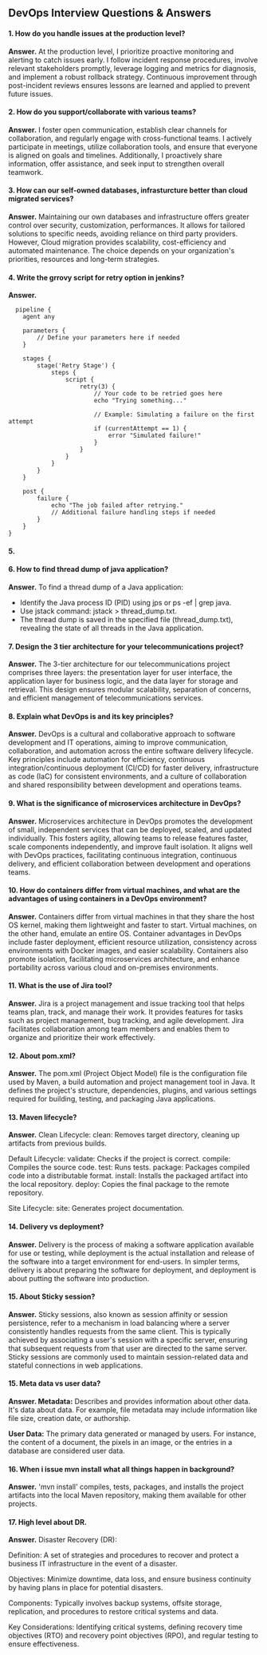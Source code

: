 ## DevOps Interview Questions & Answers

#### 1. How do you handle issues at the production level?

**Answer.** At the production level, I prioritize proactive monitoring and alerting to catch issues early. I follow incident response procedures, involve relevant stakeholders promptly, leverage logging and metrics for diagnosis, and implement a robust rollback strategy. Continuous improvement through post-incident reviews ensures lessons are learned and applied to prevent future issues.

#### 2. How do you support/collaborate with various teams? 

**Answer.** I foster open communication, establish clear channels for collaboration, and regularly engage with cross-functional teams. I actively participate in meetings, utilize collaboration tools, and ensure that everyone is aligned on goals and timelines. Additionally, I proactively share information, offer assistance, and seek input to strengthen overall teamwork.

#### 3. How can our self-owned databases, infrasturcture better than cloud migrated services?

**Answer.** Maintaining our own databases and infrastructure offers greater control over security, customization, performances. It allows for tailored solutions to specific needs, avoiding reliance on third party providers. However, Cloud migration provides scalability, cost-efficiency and automated maintenance. The choice depends on your organization's priorities, resources and long-term strategies.

#### 4. Write the grrovy script for retry option in jenkins?
**Answer.** 
```
  pipeline {
    agent any

    parameters {
        // Define your parameters here if needed
    }

    stages {
        stage('Retry Stage') {
            steps {
                script {
                    retry(3) {
                        // Your code to be retried goes here
                        echo "Trying something..."
                        
                        // Example: Simulating a failure on the first attempt
                        if (currentAttempt == 1) {
                            error "Simulated failure!"
                        }
                    }
                }
            }
        }
    }

    post {
        failure {
            echo "The job failed after retrying."
            // Additional failure handling steps if needed
        }
    }
}
```
#### 5. 

#### 6. How to find thread dump of java application?
**Answer.** To find a thread dump of a Java application:
- Identify the Java process ID (PID) using jps or ps -ef | grep java.
- Use jstack command: jstack <PID> > thread_dump.txt.
- The thread dump is saved in the specified file (thread_dump.txt), revealing the state of all threads in the Java application.

#### 7. Design the 3 tier architecture for your telecommunications project?
**Answer.** The 3-tier architecture for our telecommunications project comprises three layers: the presentation layer for user interface, the application layer for business logic, and the data layer for storage and retrieval. This design ensures modular scalability, separation of concerns, and efficient management of telecommunications services.

#### 8. Explain what DevOps is and its key principles?
**Answer.** DevOps is a cultural and collaborative approach to software development and IT operations, aiming to improve communication, collaboration, and automation across the entire software delivery lifecycle. Key principles include automation for efficiency, continuous integration/continuous deployment (CI/CD) for faster delivery, infrastructure as code (IaC) for consistent environments, and a culture of collaboration and shared responsibility between development and operations teams.

#### 9. What is the significance of microservices architecture in DevOps?
**Answer.** Microservices architecture in DevOps promotes the development of small, independent services that can be deployed, scaled, and updated individually. This fosters agility, allowing teams to release features faster, scale components independently, and improve fault isolation. It aligns well with DevOps practices, facilitating continuous integration, continuous delivery, and efficient collaboration between development and operations teams.

#### 10. How do containers differ from virtual machines, and what are the advantages of using containers in a DevOps environment?
**Answer.** Containers differ from virtual machines in that they share the host OS kernel, making them lightweight and faster to start. Virtual machines, on the other hand, emulate an entire OS. Container advantages in DevOps include faster deployment, efficient resource utilization, consistency across environments with Docker images, and easier scalability. Containers also promote isolation, facilitating microservices architecture, and enhance portability across various cloud and on-premises environments.

#### 11. What is the use of Jira tool?
**Answer.** Jira is a project management and issue tracking tool that helps teams plan, track, and manage their work. It provides features for tasks such as project management, bug tracking, and agile development. Jira facilitates collaboration among team members and enables them to organize and prioritize their work effectively.

#### 12. About pom.xml?
**Answer.** The pom.xml (Project Object Model) file is the configuration file used by Maven, a build automation and project management tool in Java. It defines the project's structure, dependencies, plugins, and various settings required for building, testing, and packaging Java applications.

#### 13. Maven lifecycle? 
**Answer.** Clean Lifecycle:
clean: Removes target directory, cleaning up artifacts from previous builds.

Default Lifecycle:
validate: Checks if the project is correct.
compile: Compiles the source code.
test: Runs tests.
package: Packages compiled code into a distributable format.
install: Installs the packaged artifact into the local repository.
deploy: Copies the final package to the remote repository.

Site Lifecycle:
site: Generates project documentation.

#### 14. Delivery vs deployment?
**Answer.** Delivery is the process of making a software application available for use or testing, while deployment is the actual installation and release of the software into a target environment for end-users. In simpler terms, delivery is about preparing the software for deployment, and deployment is about putting the software into production.

#### 15. About Sticky session?
**Answer.** Sticky sessions, also known as session affinity or session persistence, refer to a mechanism in load balancing where a server consistently handles requests from the same client. This is typically achieved by associating a user's session with a specific server, ensuring that subsequent requests from that user are directed to the same server. Sticky sessions are commonly used to maintain session-related data and stateful connections in web applications.

#### 15. Meta data vs user data?
**Answer. Metadata:** Describes and provides information about other data. It's data about data. For example, file metadata may include information like file size, creation date, or authorship.

**User Data:** The primary data generated or managed by users. For instance, the content of a document, the pixels in an image, or the entries in a database are considered user data.

#### 16. When i issue mvn install what all things happen in background?
**Answer.** 'mvn install' compiles, tests, packages, and installs the project artifacts into the local Maven repository, making them available for other projects.

#### 17. High level about DR.
**Answer.** Disaster Recovery (DR):

Definition: A set of strategies and procedures to recover and protect a business IT infrastructure in the event of a disaster.

Objectives: Minimize downtime, data loss, and ensure business continuity by having plans in place for potential disasters.

Components: Typically involves backup systems, offsite storage, replication, and procedures to restore critical systems and data.

Key Considerations: Identifying critical systems, defining recovery time objectives (RTO) and recovery point objectives (RPO), and regular testing to ensure effectiveness.
